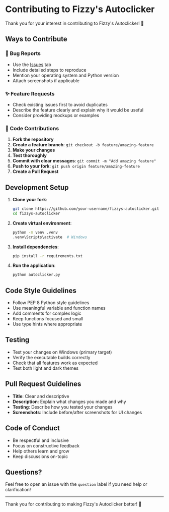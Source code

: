 # Contributing to Fizzy's Autoclicker

Thank you for your interest in contributing to Fizzy's Autoclicker! 🎉

## Ways to Contribute

### 🐛 Bug Reports
- Use the [Issues](https://github.com/your-username/fizzys-autoclicker/issues) tab
- Include detailed steps to reproduce
- Mention your operating system and Python version
- Attach screenshots if applicable

### ✨ Feature Requests
- Check existing issues first to avoid duplicates
- Describe the feature clearly and explain why it would be useful
- Consider providing mockups or examples

### 🔧 Code Contributions
1. **Fork the repository**
2. **Create a feature branch**: `git checkout -b feature/amazing-feature`
3. **Make your changes**
4. **Test thoroughly**
5. **Commit with clear messages**: `git commit -m "Add amazing feature"`
6. **Push to your fork**: `git push origin feature/amazing-feature`
7. **Create a Pull Request**

## Development Setup

1. **Clone your fork**:
   ```bash
   git clone https://github.com/your-username/fizzys-autoclicker.git
   cd fizzys-autoclicker
   ```

2. **Create virtual environment**:
   ```bash
   python -m venv .venv
   .venv\Scripts\activate  # Windows
   ```

3. **Install dependencies**:
   ```bash
   pip install -r requirements.txt
   ```

4. **Run the application**:
   ```bash
   python autoclicker.py
   ```

## Code Style Guidelines

- Follow PEP 8 Python style guidelines
- Use meaningful variable and function names
- Add comments for complex logic
- Keep functions focused and small
- Use type hints where appropriate

## Testing

- Test your changes on Windows (primary target)
- Verify the executable builds correctly
- Check that all features work as expected
- Test both light and dark themes

## Pull Request Guidelines

- **Title**: Clear and descriptive
- **Description**: Explain what changes you made and why
- **Testing**: Describe how you tested your changes
- **Screenshots**: Include before/after screenshots for UI changes

## Code of Conduct

- Be respectful and inclusive
- Focus on constructive feedback
- Help others learn and grow
- Keep discussions on-topic

## Questions?

Feel free to open an issue with the `question` label if you need help or clarification!

---

Thank you for contributing to making Fizzy's Autoclicker better! 🚀
